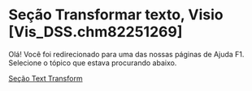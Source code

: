 
# Seção Transformar texto, Visio [Vis_DSS.chm82251269]

Olá! Você foi redirecionado para uma das nossas páginas de Ajuda F1. Selecione o tópico que estava procurando abaixo.

[Seção Text Transform](http://msdn.microsoft.com/library/29f537e8-27da-9878-3e92-3b9edc9903de%28Office.15%29.aspx)
